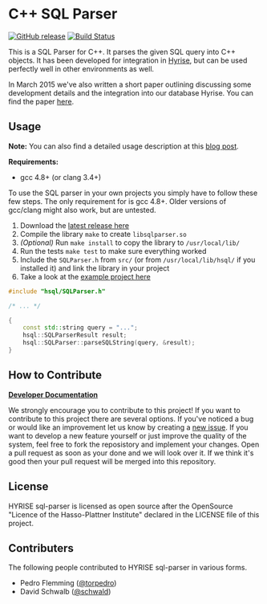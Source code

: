 C++ SQL Parser
=========================
[![GitHub release](https://img.shields.io/github/release/hyrise/sql-parser.svg?maxAge=2592000)]()
[![Build Status](https://img.shields.io/travis/hyrise/sql-parser.svg?maxAge=2592000)](https://travis-ci.org/hyrise/sql-parser)


This is a SQL Parser for C++. It parses the given SQL query into C++ objects.
It has been developed for integration in [Hyrise](https://github.com/hyrise/hyrise), but can be used perfectly well in other environments as well.

In March 2015 we've also written a short paper outlining discussing some development details and the integration into our database Hyrise. You can find the paper [here](http://torpedro.com/paper/HyriseSQL-03-2015.pdf).


## Usage

**Note:** You can also find a detailed usage description at this [blog post](http://torpedro.github.io/tech/c++/sql/parser/2016/02/27/c++-sql-parser.html).

**Requirements:**
 * gcc 4.8+ (or clang 3.4+)

To use the SQL parser in your own projects you simply have to follow these few steps. The only requirement for is gcc 4.8+. Older versions of gcc/clang might also work, but are untested.

 1. Download the [latest release here](https://github.com/hyrise/sql-parser/releases)
 2. Compile the library `make` to create `libsqlparser.so`
 3. *(Optional)* Run `make install` to copy the library to `/usr/local/lib/`
 4. Run the tests `make test` to make sure everything worked
 5. Include the `SQLParser.h` from `src/` (or from `/usr/local/lib/hsql/` if you installed it) and link the library in your project
 6. Take a look at the [example project here](https://github.com/hyrise/sql-parser/tree/master/example)

```cpp
#include "hsql/SQLParser.h"

/* ... */

{
    const std::string query = "...";
    hsql::SQLParserResult result;
    hsql::SQLParser::parseSQLString(query, &result);
}

```



## How to Contribute

**[Developer Documentation](docs/)**

We strongly encourage you to contribute to this project! If you want to contribute to this project there are several options. If you've noticed a bug or would like an improvement let us know by creating a [new issue](https://github.com/hyrise/sql-parser/issues). If you want to develop a new feature yourself or just improve the quality of the system, feel free to fork the reposistory and implement your changes. Open a pull request as soon as your done and we will look over it. If we think it's good then your pull request will be merged into this repository.


## License

HYRISE sql-parser is licensed as open source after the OpenSource "Licence of the Hasso-Plattner Institute" declared in the LICENSE file of this project.


## Contributers

The following people contributed to HYRISE sql-parser in various forms.

* Pedro Flemming ([@torpedro](https://github.com/torpedro))
* David Schwalb ([@schwald](https://github.com/schwald))
